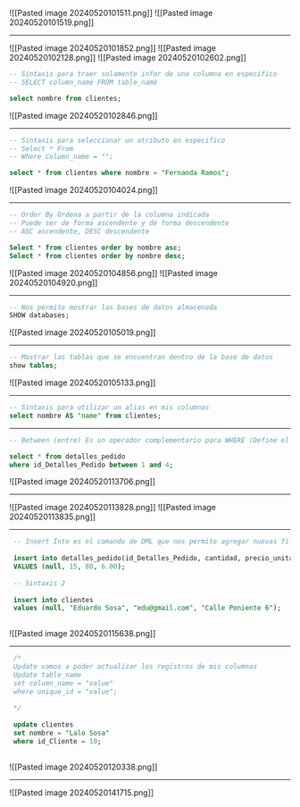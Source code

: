 ![[Pasted image 20240520101511.png]]
![[Pasted image 20240520101519.png]]

---
![[Pasted image 20240520101852.png]]
![[Pasted image 20240520102128.png]]
![[Pasted image 20240520102602.png]]


```sql
-- Sintaxis para traer solamente infor de una columna en especifico
-- SELECT column_name FROM table_name

select nombre from clientes;
```
![[Pasted image 20240520102846.png]]

---
```sql
-- Sintaxis para seleccionar un atributo en especifico 
-- Select * From 
-- Where Column_name = "";

select * from clientes where nombre = "Fernanda Ramos";
```
![[Pasted image 20240520104024.png]]

---
```sql
-- Order By Ordena a partir de la columna indicada
-- Puede ser de forma ascendente y de forma descendente
-- ASC ascendente, DESC descendente

Select * from clientes order by nombre asc;
Select * from clientes order by nombre desc;
```
![[Pasted image 20240520104856.png]]
![[Pasted image 20240520104920.png]]

---
```sql
-- Nos permite mostrar las bases de datos almacenada
SHOW databases;
```

![[Pasted image 20240520105019.png]]


---
```sql
-- Mostrar las tablas que se encuentran dentro de la base de datos 
show tables;
```

![[Pasted image 20240520105133.png]]



---
```sql 
-- Sintaxis para utilizar un alias en mis columnas 
select nombre AS "name" from clientes;
```



---
```sql
-- Between (entre) Es un operador complementario para WHERE (Define el rango)

select * from detalles_pedido
where id_Detalles_Pedido between 1 and 4;

```
![[Pasted image 20240520113706.png]]

---
![[Pasted image 20240520113828.png]]
![[Pasted image 20240520113835.png]]


---
```sql
 -- Insert Into es el comando de DML que nos permite agregar nuevas filas o registros alter
 
 insert into detalles_pedido(id_Detalles_Pedido, cantidad, precio_unitario, descuento)
 VALUES (null, 15, 80, 6.00);
 
 -- Sintaxis 2
 
 insert into clientes
 values (null, "Eduardo Sosa", "edu@gmail.com", "Calle Poniente 6");
 
```

![[Pasted image 20240520115638.png]]

---

```sql
 /*
 Update vamos a poder actualizar los registros de mis columnas
 Update table_name 
 set column_name = "value"
 where unique_id = "value";
 
 */
 
 update clientes
 set nombre = "Lalo Sosa"
 where id_Cliente = 10;
 
```

![[Pasted image 20240520120338.png]]


---
![[Pasted image 20240520141715.png]]